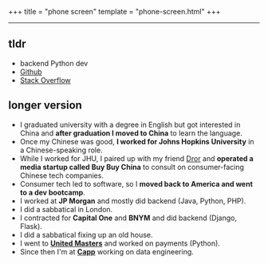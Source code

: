 +++
title = "phone screen"
template = "phone-screen.html"
+++

---

## tldr

* backend Python dev
* [Github](https://github.com/zachvalenta)
* [Stack Overflow](https://stackoverflow.com/users/6813490/zach-valenta?tab=profile)

## longer version

* I graduated university with a degree in English but got interested in China and __after graduation I moved to China__ to learn the language.
* Once my Chinese was good, __I worked for Johns Hopkins University__ in a Chinese-speaking role.
* While I worked for JHU, I paired up with my friend [Dror](https://www.drorpoleg.com/) and __operated a media startup called Buy Buy China__ to consult on consumer-facing Chinese tech companies.
* Consumer tech led to software, so I __moved back to America and went to a dev bootcamp__.
* I worked at __JP Morgan__ and mostly did backend (Java, Python, PHP).
* I did a sabbatical in London.
* I contracted for __Capital One__ and __BNYM__ and did backend (Django, Flask).
* I did a sabbatical fixing up an old house.
* I went to [__United Masters__](https://unitedmasters.com/) and worked on payments (Python).
* Since then I'm at [__Capp__](https://cappusa.com/) working on data engineering.
